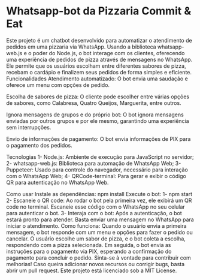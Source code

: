 # Whatsapp-bot da Pizzaria Commit & Eat
Este projeto é um chatbot desenvolvido para automatizar o atendimento de pedidos em uma pizzaria via WhatsApp. Usando a biblioteca whatsapp-web.js e o poder do Node.js, o bot interage com os clientes, oferecendo uma experiência de pedidos de pizza através de mensagens no WhatsApp. Ele permite que os usuários escolham entre diferentes sabores de pizza, recebam o cardápio e finalizem seus pedidos de forma simples e eficiente. Funcionalidades      Atendimento automatizado: O bot envia uma saudação e oferece um menu com opções de pedido.
 
Escolha de sabores de pizza: 
O cliente pode escolher entre várias opções de sabores, como Calabresa, Quatro Queijos, Marguerita, entre outros.

Ignora mensagens de grupos e do próprio bot: 
O bot ignora mensagens enviadas por outros grupos e por ele mesmo, garantindo uma experiência sem interrupções.

Envio de informações de pagamento: O bot envia informações de PIX para o pagamento dos pedidos.  

Tecnologias
1- Node.js: Ambiente de execução para JavaScript no servidor;
2- whatsapp-web.js: Biblioteca para automação de WhatsApp Web;
3- Puppeteer: Usado para controle do navegador, necessário para interação com o WhatsApp Web;
4- QRCode-terminal: Para gerar e exibir o código QR para autenticação no WhatsApp Web.

Como usar
Instale as dependências:  npm install
Execute o bot: 
1- npm start
2- Escaneie o QR code: Ao rodar o bot pela primeira vez, ele exibirá um QR code no terminal. Escaneie esse código com o WhatsApp no seu celular para autenticar o bot.
3- Interaja com o bot: Após a autenticação, o bot estará pronto para atender. Basta enviar uma mensagem no WhatsApp para iniciar o atendimento.
Como funciona: 
Quando o usuário envia a primeira mensagem, o bot responde com um menu e opções para fazer o pedido ou cancelar. O usuário escolhe um sabor de pizza, e o bot coleta a escolha, respondendo com a pizza selecionada. Em seguida, o bot envia as instruções para o pagamento via PIX, esperando a confirmação do pagamento para concluir o pedido. Sinta-se à vontade para contribuir com melhorias! Caso queira adicionar novos recursos ou corrigir bugs, basta abrir um pull request. Este projeto está licenciado sob a MIT License.
